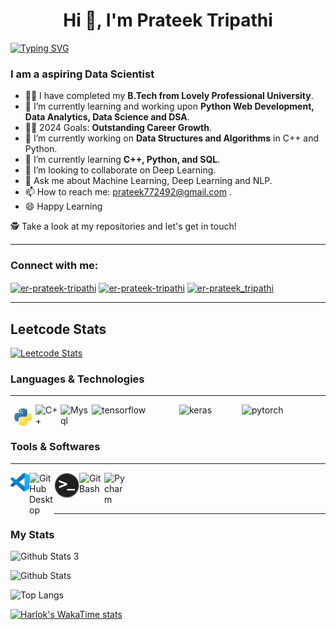 
<h1 align="center">Hi 👋, I'm Prateek Tripathi</h1>
<p align="center">


[![Typing SVG](https://readme-typing-svg.demolab.com?font=Fira+Code&pause=1000&width=1080&center=true&lines=Welcome+To+My+Github+Profile;Data+Analyst+and+Python+Developer)](https://git.io/typing-svg)
 
</p>

<h3 align="left">I am a aspiring Data Scientist</h3>

- 👨‍🏭 I have completed my **B.Tech from Lovely Professional University**.
- 🏫 I’m currently learning and working upon **Python Web Development, Data Analytics, Data Science and DSA**.
- 🧑‍🎓 2024 Goals: **Outstanding Career Growth**.
- 🔭 I’m currently working on **Data Structures and Algorithms** in C++ and Python.
- 🌱 I’m currently learning **C++, Python, and SQL**.
- 👯 I’m looking to collaborate on Deep Learning.
- 💬 Ask me about Machine Learning, Deep Learning and NLP.
- 📫 How to reach me: prateek772492@gmail.com .
- :smile: Happy Learning

🕵 Take a look at my repositories and let's get in touch!<br>

<hr>

<h3 align="left">Connect with me:</h3>
<p align="left">
<a href="https://linkedin.com/in/prateekt00" target="blank"><img align="center" src="https://raw.githubusercontent.com/rahuldkjain/github-profile-readme-generator/master/src/images/icons/Social/linked-in-alt.svg" alt="er-prateek-tripathi" height="30" width="40" /></a>
<a href="https://www.instagram.com/prateekt01" target="blank"><img align="center" src="https://raw.githubusercontent.com/rahuldkjain/github-profile-readme-generator/master/src/images/icons/Social/instagram.svg" alt="er-prateek-tripathi" height="30" width="40" /></a>
<a href="https://www.hackerrank.com/profile/prateek772492" target="blank"><img align="center" src="https://raw.githubusercontent.com/rahuldkjain/github-profile-readme-generator/master/src/images/icons/Social/hackerrank.svg" alt="er-prateek_tripathi" height="30" width="40" /></a>

<hr>

## Leetcode Stats
[![Leetcode Stats](https://leetcard.jacoblin.cool/prateek_77)](https://leetcode.com/prateek_77)


</p>

### Languages & Technologies

<hr/>

<img align="left" alt="Python" width="40px" src="https://raw.githubusercontent.com/github/explore/80688e429a7d4ef2fca1e82350fe8e3517d3494d/topics/python/python.png" />
<img align="left" alt="C++" width="40px" src="https://user-images.githubusercontent.com/42747200/46140125-da084900-c26d-11e8-8ea7-c45ae6306309.png" />
<img align="left" alt="Mysql" width="50px" src="https://www.mysql.com/common/logos/logo-mysql-170x115.png" />
<img align="left" alt="tensorflow" width="140px" src="https://www.gstatic.com/devrel-devsite/prod/v4c72fb03a7a581549fb317877b3b0627265bda97bd9ba2a29365d1ada8a00354/tensorflow/images/lockup.svg">
<img align="left" alt="keras" width="100px" src="https://keras.io/img/logo.png">
<img align="left" alt="pytorch" width="100px" src="https://pytorch.org/assets/images/logo-white.svg">


<br><br>


### Tools & Softwares

<hr/>

<img align="left" alt="Visual Studio Code" width="30px" src="https://raw.githubusercontent.com/github/explore/80688e429a7d4ef2fca1e82350fe8e3517d3494d/topics/visual-studio-code/visual-studio-code.png" />
<img align="left" alt="GitHub Desktop" width="40px" src="https://static.techspot.com/images2/downloads/topdownload/2021/04/2021-04-07-ts3_thumbs-8ba.png" />
<img align="left" alt="Terminal" width="40px" src="https://raw.githubusercontent.com/github/explore/80688e429a7d4ef2fca1e82350fe8e3517d3494d/topics/terminal/terminal.png" />
<img align="left" alt="GitBash" width="40px" src="https://git-scm.com/images/logos/downloads/Git-Icon-1788C.png" />
<img align="left" alt="Pycharm" width="40px" src="https://upload.wikimedia.org/wikipedia/commons/thumb/1/1d/PyCharm_Icon.svg/1200px-PyCharm_Icon.svg.png" />
<br><br><br>

<hr>

### My Stats

![Github Stats 3](https://github-readme-stats.vercel.app/api?username=er-prateek-tripathi)

![Github Stats](https://github-readme-streak-stats.herokuapp.com/?user=er-prateek-tripathi)

![Top Langs](https://github-readme-stats.vercel.app/api/top-langs/?username=er-prateek-tripathi&hide_progress=true)

[![Harlok's WakaTime stats](https://github-readme-stats.vercel.app/api/wakatime?username=prateekt00)](https://github.com/er-prateek-tripathi)


